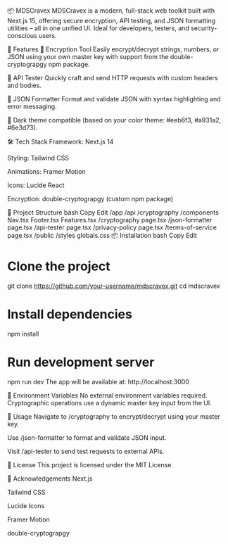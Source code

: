 📦 MDSCravex
MDSCravex is a modern, full-stack web toolkit built with Next.js 15, offering secure encryption, API testing, and JSON formatting utilities – all in one unified UI. Ideal for developers, testers, and security-conscious users.


🚀 Features
🔐 Encryption Tool
Easily encrypt/decrypt strings, numbers, or JSON using your own master key with support from the double-cryptograpgy npm package.

🔬 API Tester
Quickly craft and send HTTP requests with custom headers and bodies.

🧩 JSON Formatter
Format and validate JSON with syntax highlighting and error messaging.

🌙 Dark theme compatible (based on your color theme: #eeb6f3, #a931a2, #6e3d73).

🛠️ Tech Stack
Framework: Next.js 14

Styling: Tailwind CSS

Animations: Framer Motion

Icons: Lucide React

Encryption: double-cryptograpgy (custom npm package)

📂 Project Structure
bash
Copy
Edit
/app
  /api
    /cryptography
  /components
    Nav.tsx
    Footer.tsx
    Features.tsx
  /cryptography
    page.tsx
  /json-formatter
    page.tsx
  /api-tester
    page.tsx
  /privacy-policy
    page.tsx
  /terms-of-service
    page.tsx
/public
/styles
  globals.css
📦 Installation
bash
Copy
Edit
# Clone the project
git clone https://github.com/your-username/mdscravex.git
cd mdscravex

# Install dependencies
npm install

# Run development server
npm run dev
The app will be available at: http://localhost:3000

🔐 Environment Variables
No external environment variables required. Cryptographic operations use a dynamic master key input from the UI.

🧪 Usage
Navigate to /cryptography to encrypt/decrypt using your master key.

Use /json-formatter to format and validate JSON input.

Visit /api-tester to send test requests to external APIs.

📝 License
This project is licensed under the MIT License.

🙏 Acknowledgements
Next.js

Tailwind CSS

Lucide Icons

Framer Motion

double-cryptograpgy